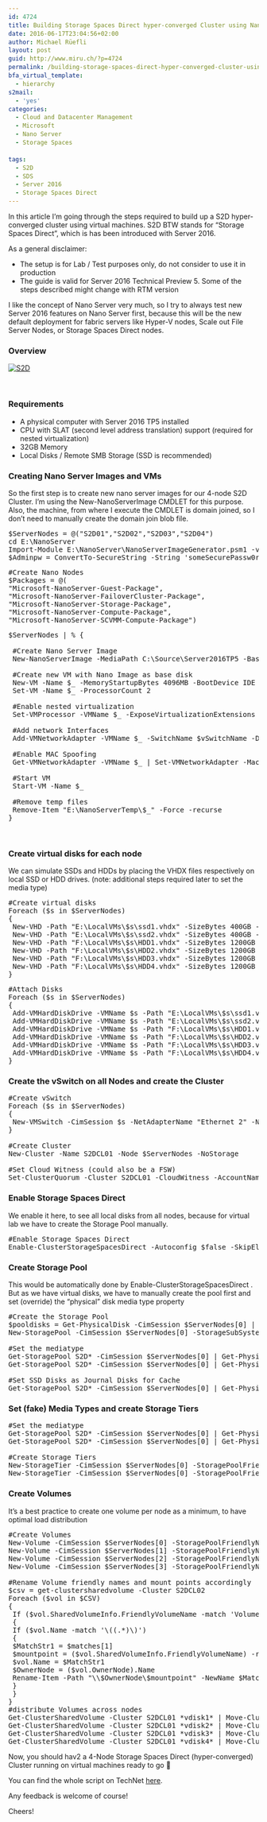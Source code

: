 ```yaml
---
id: 4724
title: Building Storage Spaces Direct hyper-converged Cluster using Nano Server in virtual Machines
date: 2016-06-17T23:04:56+02:00
author: Michael Rüefli
layout: post
guid: http://www.miru.ch/?p=4724
permalink: /building-storage-spaces-direct-hyper-converged-cluster-using-nano-server-in-virtual-machines/
bfa_virtual_template:
  - hierarchy
s2mail:
  - 'yes'
categories:
  - Cloud and Datacenter Management
  - Microsoft
  - Nano Server
  - Storage Spaces
  
tags:
  - S2D
  - SDS
  - Server 2016
  - Storage Spaces Direct
---
```

In this article I&#8217;m going through the steps required to build up a S2D hyper-converged cluster using virtual machines. S2D BTW stands for &#8220;Storage Spaces Direct&#8221;, which is has been introduced with Server 2016.

As a general disclaimer:

  * The setup is for Lab / Test purposes only, do not consider to use it in production
  * The guide is valid for Server 2016 Technical Preview 5. Some of the steps described might change with RTM version

I like the concept of Nano Server very much, so I try to always test new Server 2016 features on Nano Server first, because this will be the new default deployment for fabric servers like Hyper-V nodes, Scale out File Server Nodes, or Storage Spaces Direct nodes.

### Overview

[<img class="alignleft size-full wp-image-4761" src="../images/2016/06/S2D.png" alt="S2D" width="594" height="176" srcset="../images/2016/06/S2D.png 594w, ../images/2016/06/S2D-300x89.png 300w" sizes="(max-width: 594px) 100vw, 594px" />](http://www.miru.ch/building-storage-spaces-direct-hyper-converged-cluster-using-nano-server-in-virtual-machines/s2d/)

&nbsp;

### Requirements

  * A physical computer with Server 2016 TP5 installed
  * CPU with SLAT (second level address translation) support (required for nested virtualization)
  * 32GB Memory
  * Local Disks / Remote SMB Storage (SSD is recommended)

### Creating Nano Server Images and VMs

So the first step is to create new nano server images for our 4-node S2D Cluster. I&#8217;m using the New-NanoServerImage CMDLET for this purpose. Also, the machine, from where I execute the CMDLET is domain joined, so I don&#8217;t need to manually create the domain join blob file.

<pre class="">$ServerNodes = @("S2D01","S2D02","S2D03","S2D04")
cd E:\NanoServer
Import-Module E:\NanoServer\NanoServerImageGenerator.psm1 -verbose
$Adminpw = ConvertTo-SecureString -String 'someSecurePassw0rd' -AsPlainText -Force</pre>

<pre class="">#Create Nano Nodes
$Packages = @(
"Microsoft-NanoServer-Guest-Package",
"Microsoft-NanoServer-FailoverCluster-Package",
"Microsoft-NanoServer-Storage-Package",
"Microsoft-NanoServer-Compute-Package",
"Microsoft-NanoServer-SCVMM-Compute-Package")</pre>

<pre class="">$ServerNodes | % {
 
 #Create Nano Server Image
 New-NanoServerImage -MediaPath C:\Source\Server2016TP5 -BasePath "E:\NanoServerTemp\$_" -TargetPath "E:\LocalVMs\$_\$_.vhd" -Packages $packages -ComputerName "$_" -AdministratorPassword $adminpw -DeploymentType Host -Edition Datacenter -DomainName mirucloud.local -ReuseDomainNode
 
 #Create new VM with Nano Image as base disk
 New-VM -Name $_ -MemoryStartupBytes 4096MB -BootDevice IDE -VHDPath "E:\LocalVMs\$_\$_.vhd" -SwitchName $vSwitchName -Path "E:\LocalVMs\$_" -Generation 1
 Set-VM -Name $_ -ProcessorCount 2
 
 #Enable nested virtualization
 Set-VMProcessor -VMName $_ -ExposeVirtualizationExtensions $true

 #Add network Interfaces
 Add-VMNetworkAdapter -VMName $_ -SwitchName $vSwitchName -DeviceNaming On
 
 #Enable MAC Spoofing
 Get-VMNetworkAdapter -VMName $_ | Set-VMNetworkAdapter -MacAddressSpoofing On

 #Start VM
 Start-VM -Name $_ 
 
 #Remove temp files
 Remove-Item "E:\NanoServerTemp\$_" -Force -recurse
}</pre>

&nbsp;

### Create virtual disks for each node

We can simulate SSDs and HDDs by placing the VHDX files respectively on local SSD or HDD drives. (note: additional steps required later to set the media type)

<pre class="">#Create virtual disks
Foreach ($s in $ServerNodes)
{
 New-VHD -Path "E:\LocalVMs\$s\ssd1.vhdx" -SizeBytes 400GB -Dynamic
 New-VHD -Path "E:\LocalVMs\$s\ssd2.vhdx" -SizeBytes 400GB -Dynamic
 New-VHD -Path "F:\LocalVMs\$s\HDD1.vhdx" -SizeBytes 1200GB -Dynamic
 New-VHD -Path "F:\LocalVMs\$s\HDD2.vhdx" -SizeBytes 1200GB -Dynamic
 New-VHD -Path "F:\LocalVMs\$s\HDD3.vhdx" -SizeBytes 1200GB -Dynamic
 New-VHD -Path "F:\LocalVMs\$s\HDD4.vhdx" -SizeBytes 1200GB -Dynamic
}</pre>

<pre class="">#Attach Disks
Foreach ($s in $ServerNodes)
{
 Add-VMHardDiskDrive -VMName $s -Path "E:\LocalVMs\$s\ssd1.vhdx" -ControllerType SCSI
 Add-VMHardDiskDrive -VMName $s -Path "E:\LocalVMs\$s\ssd2.vhdx" -ControllerType SCSI
 Add-VMHardDiskDrive -VMName $s -Path "F:\LocalVMs\$s\HDD1.vhdx" -ControllerType SCSI
 Add-VMHardDiskDrive -VMName $s -Path "F:\LocalVMs\$s\HDD2.vhdx" -ControllerType SCSI
 Add-VMHardDiskDrive -VMName $s -Path "F:\LocalVMs\$s\HDD3.vhdx" -ControllerType SCSI
 Add-VMHardDiskDrive -VMName $s -Path "F:\LocalVMs\$s\HDD4.vhdx" -ControllerType SCSI
}</pre>

### Create the vSwitch on all Nodes and create the Cluster

<pre class="">#Create vSwitch
Foreach ($s in $ServerNodes)
{
 New-VMSwitch -CimSession $s -NetAdapterName "Ethernet 2" -Name "vSwitch"
}

#Create Cluster
New-Cluster -Name S2DCL01 -Node $ServerNodes -NoStorage

#Set Cloud Witness (could also be a FSW)
Set-ClusterQuorum -Cluster S2DCL01 -CloudWitness -AccountName "&lt;storage account name&gt;" -AccessKey "&lt;Access Key&gt;"
</pre>

### Enable Storage Spaces Direct

We enable it here, to see all local disks from all nodes, because for virtual lab we have to create the Storage Pool manually.

<pre class="">#Enable Storage Spaces Direct
Enable-ClusterStorageSpacesDirect -Autoconfig $false -SkipEligibilityChecks -CimSession $ServerNodes[0] -Confirm:$false</pre>

### Create Storage Pool

This would be automatically done by Enable-ClusterStorageSpacesDirect . But as we have virtual disks, we have to manually create the pool first and set (override) the &#8220;physical&#8221; disk media type property

<pre class="">#Create the Storage Pool
$pooldisks = Get-PhysicalDisk -CimSession $ServerNodes[0] | ? canpool
New-StoragePool -CimSession $ServerNodes[0] -StorageSubSystemFriendlyName "*Cluster*" -FriendlyName "S2D Pool" -FaultDomainAwarenessDefault StorageScaleUnit -PhysicalDisks $pooldisks

#Set the mediatype
Get-StoragePool S2D* -CimSession $ServerNodes[0] | Get-PhysicalDisk | where {$_.Size -lt 500GB} | Set-PhysicalDisk -MediaType SSD
Get-StoragePool S2D* -CimSession $ServerNodes[0] | Get-PhysicalDisk | where {$_.Size -gt 1TB} | Set-PhysicalDisk -MediaType HDD

#Set SSD Disks as Journal Disks for Cache
Get-StoragePool S2D* -CimSession $ServerNodes[0] | Get-PhysicalDisk | where {$_.Size -lt 500GB} | Set-PhysicalDisk -Usage Journal</pre>

### Set (fake) Media Types and create Storage Tiers

<pre class="">#Set the mediatype
Get-StoragePool S2D* -CimSession $ServerNodes[0] | Get-PhysicalDisk | where {$_.Size -lt 500GB} | Set-PhysicalDisk -MediaType SSD
Get-StoragePool S2D* -CimSession $ServerNodes[0] | Get-PhysicalDisk | where {$_.Size -gt 1TB} | Set-PhysicalDisk -MediaType HDD

#Create Storage Tiers
New-StorageTier -CimSession $ServerNodes[0] -StoragePoolFriendlyName S2D* -FriendlyName Capacity -MediaType HDD
New-StorageTier -CimSession $ServerNodes[0] -StoragePoolFriendlyName S2D* -FriendlyName Performance -MediaType SSD</pre>

### Create Volumes

It&#8217;s a best practice to create one volume per node as a minimum, to have optimal load distribution

<pre class="">#Create Volumes
New-Volume -CimSession $ServerNodes[0] -StoragePoolFriendlyName S2D* -FriendlyName vdisk1 -FileSystem CSVFS_REFS -StorageTierFriendlyName Capacity -StorageTierSizes 250GB
New-Volume -CimSession $ServerNodes[1] -StoragePoolFriendlyName S2D* -FriendlyName vdisk2 -FileSystem CSVFS_REFS -StorageTierFriendlyName Capacity -StorageTierSizes 250GB
New-Volume -CimSession $ServerNodes[2] -StoragePoolFriendlyName S2D* -FriendlyName vdisk3 -FileSystem CSVFS_REFS -StorageTierFriendlyName Capacity -StorageTierSizes 250GB
New-Volume -CimSession $ServerNodes[3] -StoragePoolFriendlyName S2D* -FriendlyName vdisk4 -FileSystem CSVFS_REFS -StorageTierFriendlyName Capacity -StorageTierSizes 250GB

#Rename Volume friendly names and mount points accordingly
$csv = get-clustersharedvolume -Cluster S2DCL02
Foreach ($vol in $CSV)
{
 If ($vol.SharedVolumeInfo.FriendlyVolumeName -match 'Volume\d+$')
 {
 If ($vol.Name -match '\((.*)\)')
 {
 $MatchStr1 = $matches[1]
 $mountpoint = ($vol.SharedVolumeInfo.FriendlyVolumeName) -replace 'C:','C$'
 $vol.Name = $MatchStr1
 $OwnerNode = ($vol.OwnerNode).Name
 Rename-Item -Path "\\$OwnerNode\$mountpoint" -NewName $MatchStr1  
 }
 }
}
#distribute Volumes across nodes
Get-ClusterSharedVolume -Cluster S2DCL01 *vdisk1* | Move-ClusterSharedVolume -Node S2D01
Get-ClusterSharedVolume -Cluster S2DCL01 *vdisk2* | Move-ClusterSharedVolume -Node S2D02
Get-ClusterSharedVolume -Cluster S2DCL01 *vdisk3* | Move-ClusterSharedVolume -Node S2D03
Get-ClusterSharedVolume -Cluster S2DCL01 *vdisk4* | Move-ClusterSharedVolume -Node S2D04</pre>

Now, you should hav2 a 4-Node Storage Spaces Direct (hyper-converged) Cluster running on virtual machines ready to go 🙂

You can find the whole script on TechNet <a href="https://gallery.technet.microsoft.com/Building-Storage-Spaces-a0436d4e" target="_blank">here</a>.

Any feedback is welcome of course!

Cheers!

&nbsp;